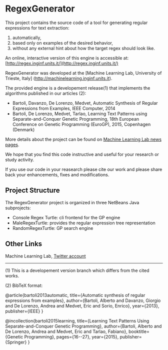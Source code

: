 # RegexGenerator

This project contains the source code of a tool for generating regular expressions for text extraction:

1. automatically,
2. based only on examples of the desired behavior,
3. without any external hint about how the target regex should look like.

An online, interactive version of this engine is accessible at: [http://regex.inginf.units.it/](http://regex.inginf.units.it/)

RegexGenerator was developed at the [Machine Learning Lab, University of Trieste, Italy] (http://machinelearning.inginf.units.it).

The provided engine is a developement release(1) that implements the algorithms published in our articles (2):

* Bartoli, Davanzo, De Lorenzo, Medvet, Automatic Synthesis of Regular Expressions from Examples, IEEE Computer, 2014
* Bartoli, De Lorenzo, Medvet, Tarlao, Learning Text Patterns using Separate-and-Conquer Genetic Programming, 18th European Conference on Genetic Programming (EuroGP), 2015, Copenhagen (Denmark)

More details about the project can be found on [Machine Learning Lab news pages](http://machinelearning.inginf.units.it/news/newregexgeneratortoolonline).

We hope that you find this code instructive and useful for your research or study activity.

If you use our code in your reasearch please cite our work and please share back your enhancements, fixes and 
modifications.

## Project Structure

The RegexGenerator project is organized in three NetBeans Java subprojects:

* Console Regex Turtle:  cli frontend for the GP engine
* MaleRegexTurtle:       provides the regular expression tree representation
* RandomRegexTurtle:     GP search engine 

## Other Links

Machine Learning Lab, [Twitter account](https://twitter.com/MaleLabTs)

---

(1) This is a developement version branch which differs from the cited works.

(2) BibTeX format:

@article{bartoli2013automatic,
  title={Automatic synthesis of regular expressions from examples},
  author={Bartoli, Alberto and Davanzo, Giorgio and De Lorenzo, Andrea and Medvet, Eric and Sorio, Enrico},
  year={2013},
  publisher={IEEE}
}

@incollection{bartoli2015learning,
  title={Learning Text Patterns Using Separate-and-Conquer Genetic Programming},
  author={Bartoli, Alberto and De Lorenzo, Andrea and Medvet, Eric and Tarlao, Fabiano},
  booktitle={Genetic Programming},
  pages={16--27},
  year={2015},
  publisher={Springer}
}
